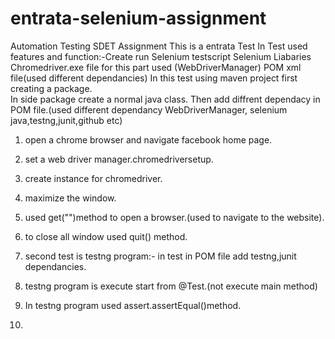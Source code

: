 # entrata-selenium-assignment
Automation Testing SDET Assignment
This is a entrata Test
In Test used features and function:-Create run Selenium testscript
                                    Selenium Liabaries
                                    Chromedriver.exe file  for this part used (WebDriverManager)
                                    POM xml file(used different dependancies)
In this test using maven project first creating a package.                                   
In side package create a normal java class.
Then add diffrent dependacy in POM file.(used different dependancy WebDriverManager, selenium java,testng,junit,github etc)
1. open a chrome browser and navigate facebook home page.
2. set a web driver manager.chromedriversetup.
3. create instance for chromedriver.
4. maximize the window.
5. used get("")method to open a browser.(used to navigate to the website).
6. to close all window used quit() method.
7. second test is testng program:- in test in POM file add testng,junit dependancies.
8. testng program is execute start from @Test.(not execute main method)
9. In testng program used assert.assertEqual()method.
    
11.                                  
